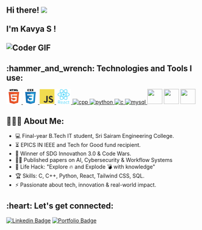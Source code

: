 <h2 align="left">
 <abc>
  <br>Hi there! <img src="https://user-images.githubusercontent.com/42378118/110234147-e3259600-7f4e-11eb-95be-0c4047144dea.gif" width="30"><br>
  <br> I'm Kavya S !<br>
  <br>
    <img src="https://ik.imagekit.io/9rldi0s2f8/image.png?updatedAt=1757051514439" alt="Coder GIF" width="500">
 </abc>
</h2> 
<h2 align="left">:hammer_and_wrench: Technologies and Tools I use:</h2>
<p align="left">
    <a href="https://www.w3.org/html/" target="_blank"> <img src="https://raw.githubusercontent.com/devicons/devicon/master/icons/html5/html5-original-wordmark.svg" alt="html5" width="40" height="40"/> </a>
    <a href="https://www.w3schools.com/css/" target="_blank"> <img src="https://raw.githubusercontent.com/devicons/devicon/master/icons/css3/css3-original-wordmark.svg" alt="css3" width="40" height="40"/> </a>
    <a href="https://developer.mozilla.org/en-US/docs/Web/JavaScript" target="_blank"> <img src="https://raw.githubusercontent.com/devicons/devicon/master/icons/javascript/javascript-original.svg" alt="javascript" width="40" height="40"/> </a>
    <a href="https://reactjs.org/" target="_blank"> <img src="https://raw.githubusercontent.com/devicons/devicon/master/icons/react/react-original-wordmark.svg" alt="react" width="40" height="40"/> </a>
    <a href="https://isocpp.org/" target="_blank"> <img src="https://img.icons8.com/color/48/000000/c-plus-plus-logo.png" alt="cpp" width="40" height="40"/> </a>
    <a href="https://www.python.org/" target="_blank"> <img src="https://img.icons8.com/color/48/000000/python.png" alt="python" width="40" height="40"/> </a>
    <a href="https://www.c-language.org/" target="_blank"> <img src="https://img.icons8.com/color/48/000000/c-programming.png" alt="c" width="40" height="40"/> </a>
    <a href="https://www.mysql.com/" target="_blank"> <img src="https://img.icons8.com/color/48/000000/mysql-logo.png" alt="mysql" width="40" height="40"/> </a>
    <img height="40" width="40" src="https://img.icons8.com/color/48/000000/visual-studio-code-2019.png"/>
    <img height="40" width="40" src="https://img.icons8.com/color/50/000000/git.png"/> 
    <img height="40" width="40" src="https://img.icons8.com/color/48/000000/github--v1.png"/>

   </p>

<h2 align="left">👨🏻‍💻 About Me:</h2>

- :computer: Final-year B.Tech IT student, Sri Sairam Engineering College.
- :hourglass_flowing_sand: EPICS IN IEEE and Tech for Good fund recipient.
- :rocket: Winner of SDG Innovathon 3.0 & Code Wars.
- :man_technologist: Published papers on AI, Cybersecurity & Workflow Systems
- :dart: Life Hack: "Explore :fire: and Explode :bomb: with knowledge"
- :trophy: Skills: C, C++, Python, React, Tailwind CSS, SQL.
- :zap: Passionate about tech, innovation & real-world impact.<br>

<h2 align="left">:heart: Let's get connected:</h2>

[![Linkedin Badge](https://img.shields.io/badge/-Kavya%20S-blue?style=flat-square&logo=Linkedin&logoColor=white&link=https://www.linkedin.com/in/kavyas14/)](https://www.linkedin.com/in/kavyas14/) 
[![Portfolio Badge](https://img.shields.io/badge/-Portfolio-blueviolet?style=flat-square&logo=appveyor&logoColor=white&link=https://kavya14s.github.io/My-Portfolio/)](https://kavya14s.github.io/My-Portfolio/)
